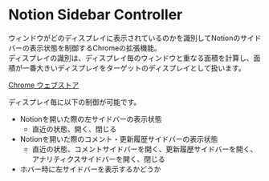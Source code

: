 # Notion Sidebar Controller

ウィンドウがどのディスプレイに表示されているのかを識別してNotionのサイドバーの表示状態を制御するChromeの拡張機能。  
ディスプレイの識別は、ディスプレイ毎のウィンドウと重なる面積を計算し、面積が一番大きいディスプレイをターゲットのディスプレイとして扱います。

[Chrome ウェブストア](https://chromewebstore.google.com/detail/notion-sidebar-controller/fldadmaamjoaojadidebmhoaaiijlahc)

ディスプレイ毎に以下の制御が可能です。
- Notionを開いた際の左サイドバーの表示状態  
    - 直近の状態、開く、閉じる
- Notionを開いた際のコメント・更新履歴サイドバーの表示状態
    - 直近の状態、コメントサイドバーを開く、更新履歴サイドバーを開く、アナリティクスサイドバーを開く、閉じる
- ホバー時に左サイドバーを表示するかどうか
